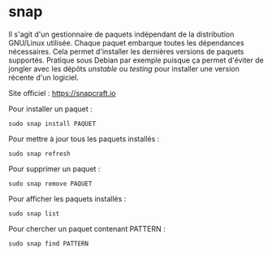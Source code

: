 # snap

Il s'agit d'un gestionnaire de paquets indépendant de la distribution
GNU/Linux utilisée. Chaque paquet embarque toutes les dépendances nécessaires.
Cela permet d'installer les dernières versions de paquets supportés.
Pratique sous Debian par exemple puisque ça permet d'éviter de jongler avec
les dépôts *unstable* ou *testing* pour installer une version récente d'un
logiciel.

Site officiel : <https://snapcraft.io>

Pour installer un paquet :
 ```
sudo snap install PAQUET
```

Pour mettre à jour tous les paquets installés :
 ```
sudo snap refresh
```

Pour supprimer un paquet :
 ```
sudo snap remove PAQUET
```

Pour afficher les paquets installés :
 ```
sudo snap list
```

Pour chercher un paquet contenant PATTERN :
 ```
sudo snap find PATTERN
```
